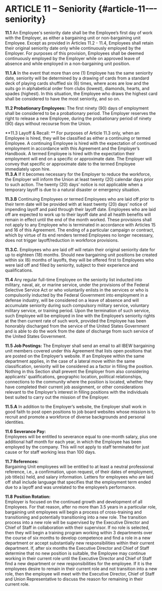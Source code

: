 # **ARTICLE 11 – Seniority**    {#article-11-–-seniority}

**11.1**	An Employee's seniority date shall be the Employee’s first day of work with the Employer, as either a bargaining unit or non-bargaining unit Employee. Except as provided in Articles 11.2 \- 11.4, Employees shall retain their original seniority date only while continuously employed by the Employer. For purposes of this provision, Employees shall be deemed continuously employed by the Employer while on approved leave of absence and while employed in a non-bargaining unit position.

**11.1.A**	In the event that more than one (1) Employee has the same seniority date, seniority will be determined by a drawing of cards from a standard deck of playing cards shuffled six (6) times, where aces are low and the suits go in alphabetical order from clubs (lowest), diamonds, hearts, and spades (highest). In this situation, the Employee who draws the highest card shall be considered to have the most seniority, and so on.

**11.2	Probationary Employees:** The first ninety (90) days of employment shall be considered to be a probationary period. The Employer reserves the right to release a new Employee, during the probationary period of ninety (90) days without recourse from the Union.

**11.3	Layoff & Recall: ** For purposes of Article 11.3 only, when an Employee is hired, they will be classified as either a continuing or termed Employee. A continuing Employee is hired with the expectation of continued employment in accordance with this Agreement and the Employer’s Handbook. A termed Employee is hired with the expectation their employment will end on a specific or approximate date. The Employer will convey that specific or approximate date to the termed Employee immediately upon hire.   
**11.3.A** 	If it becomes necessary for the Employer to reduce the workforce, the Employer will inform the Union at least twenty (20) calendar days prior to such action. The twenty (20) days’ notice is not applicable when a temporary layoff is due to a natural disaster or emergency situation.

**11.3.B** 	Continuing Employees or termed Employees who are laid off prior to their term date will be provided with at least twenty (20) days’ notice of impending layoff and paid through their layoff date. Employees who are laid off are expected to work up to their layoff date and all health benefits will remain in effect until the end of the month worked. These provisions shall not apply to any Employee who is terminated in accordance with Articles 15 and 16 of this Agreement. The ending of a particular campaign or contract, which by virtue of its end renders termed Employees no longer necessary, does not trigger layoff/reduction in workforce provisions.

**11.3.C.**	Employees who are laid off will retain their original seniority date for up to eighteen (18) months. Should new bargaining unit positions be created within six (6) months of layoffs, they will be offered first to Employees who were laid off and filled by seniority, subject to their experience and qualifications.

**11.4**	Any regular full-time Employee on the seniority list inducted into military, naval, air, or marine service, under the provisions of the Federal Selective Service Act or who voluntarily enlists in the services or who is compulsorily inducted by the Federal Government into employment in a defense industry, will be considered on a leave of absence and will accumulate seniority during such compulsory military service, voluntary military service, or training period. Upon the termination of such service, such Employee will be employed in line with the Employee’s seniority rights at the then current rate of such work, provided the Employee has been honorably discharged from the service of the United States Government and is able to do the work from the date of discharge from such service of the United States Government.

**11.5	Job Postings:** The Employer shall send an email to all IBEW bargaining unit members covered under this Agreement that lists open positions that are posted on the Employer’s website. If an Employee within the same department applies, in the case of a lateral move within the same classification, seniority will be considered as a factor in filling the position. Nothing in this Section shall prevent the Employer from also considering applicants’ qualifications, geographic location, political relationships, connections to the community where the position is located, whether they have completed their current job assignment, or other considerations relevant to the Employer’s interest in filling positions with the individuals best suited to carry out the mission of the Employer.

**11.5.A** 	In addition to the Employer’s website, the Employer shall work in good faith to post open positions to job board websites whose mission is to recruit and promote a workforce of diverse backgrounds and personal identities.

**11.6 	Severance Pay:**  
	Employees will be entitled to severance equal to one-month salary, plus one additional half month for each year, in which the Employee has been employed by the company. This will not apply to staff terminated for just cause or for staff working less than 100 days.

**11.7	References:**   
	Bargaining Unit employees will be entitled to at least a neutral professional reference, i.e., a  	confirmation, upon request, of their dates of employment, job title(s) held, and salary information.  	Letters for employees who are laid off shall include language that specifies that the employment 	term ended due to a layoff and was unrelated to the employee’s performance.

**11.8**	**Position Rotation:**  
Employer is focused on the continued growth and development of all Employees. For that reason, after no more than 3.5 years in a particular role, bargaining unit employees will begin a process of cross-training and transitioning and potentially transitioning into a new role. The transition process into a new role will be supervised by the Executive Director and Chief of Staff in collaboration with their supervisor. If no role is selected, then they will begin a training program working within 3 departments over the course of six months to develop competence and find a role in a new department or accept substantially new responsibilities within their current department. If, after six months the Executive Director and Chief of Staff determine that no new position is suitable, the Employee may continue working in their current role until the Executive Director and Chief of Staff find a new department or new responsibilities for the employee. If it is the employees desire to remain in their current role and not transition into a new role, then the employee will meet with the Executive Director, Chief of Staff and Union Representative to discuss the reason for remaining in their current role.